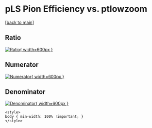 # pLS Pion Efficiency vs. ptlowzoom

[[back to main](./)]



## Ratio

[![Ratio](../mtv/var/pLS_211_eff_ptlowzoom.png){ width=600px }](../mtv/var/pLS_211_eff_ptlowzoom.pdf)

## Numerator

[![Numerator](../mtv/num/pLS_211_eff_ptlowzoom_num0.png){ width=600px }](../mtv/num/pLS_211_eff_ptlowzoom_num0.pdf)

## Denominator

[![Denominator](../mtv/den/pLS_211_eff_ptlowzoom_den.png){ width=600px }](../mtv/den/pLS_211_eff_ptlowzoom_den.pdf)


``` {=html}
<style>
body { min-width: 100% !important; }
</style>
```
